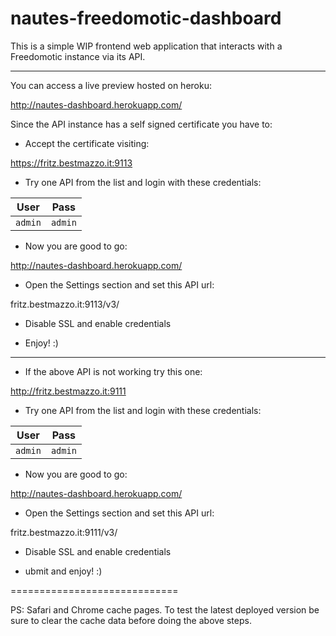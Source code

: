 nautes-freedomotic-dashboard
============================
This is a simple WIP frontend web application that interacts with a Freedomotic instance via its API.

---
You can access a live preview hosted on heroku: 

http://nautes-dashboard.herokuapp.com/

Since the API instance has a self signed certificate you have to:

* Accept the certificate visiting:

https://fritz.bestmazzo.it:9113

* Try one API from the list and login with these credentials:

User | Pass | 
--- | --- | 
`admin` | `admin` | 

* Now you are good to go:

http://nautes-dashboard.herokuapp.com/

* Open the Settings section and set this API url:

fritz.bestmazzo.it:9113/v3/

* Disable SSL and enable credentials

* Enjoy! :)

---
* If the above API is not working try this one:

http://fritz.bestmazzo.it:9111

* Try one API from the list and login with these credentials:

User | Pass | 
--- | --- | 
`admin` | `admin` | 

* Now you are good to go:

http://nautes-dashboard.herokuapp.com/

* Open the Settings section and set this API url:

fritz.bestmazzo.it:9111/v3/

* Disable SSL and enable credentials

* ubmit and enjoy! :)

=============================

PS: Safari and Chrome cache pages. 
To test the latest deployed version be sure to clear the cache data before doing the above steps.
